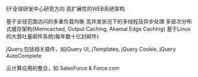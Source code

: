 

EF全球研发中心研究方向
高扩展性的WEB系统架构

基于全球范围访问的多重负载均衡
高并发状况下的多线程及异步处理
多层次分布式缓存架构(Memcached, Output Caching, Akamai Edge Caching)
基于Linux的大吞吐量邮件系统(每年数十亿封邮件)

jQuery,包括相关插件，如jQuery UI, jTemplates, jQuery Cookie, jQuery AutoComplete

云计算应用的整合，如 SalesForce & Force.com

